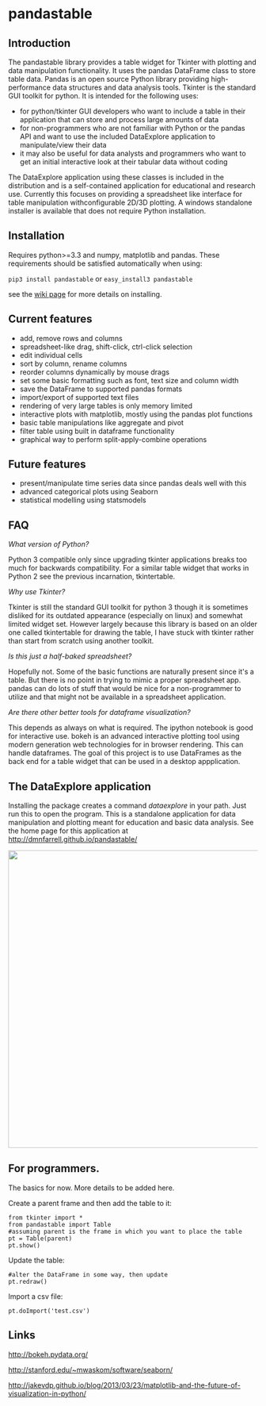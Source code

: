 # pandastable

## Introduction

The pandastable library provides a table widget for Tkinter with plotting and data manipulation functionality. 
It uses the pandas DataFrame class to store table data. Pandas is an open source Python library providing high-performance data structures and data analysis tools. Tkinter is the standard GUI toolkit for python. It is intended for the following uses:

* for python/tkinter GUI developers who want to include a table in their application that can store and process
large amounts of data
* for non-programmers who are not familiar with Python or the pandas API and want to use
the included DataExplore application to manipulate/view their data
* it may also be useful for data analysts and programmers who want to get an initial interactive look at their tabular data without coding

The DataExplore application using these classes is included in the distribution and is a self-contained application for educational and research use. Currently this focuses on providing a spreadsheet like interface for table manipulation withconfigurable 2D/3D plotting. A windows standalone installer is available that does not require Python installation.

## Installation

Requires python>=3.3 and numpy, matplotlib and pandas.
These requirements should be satisfied automatically when using:

```pip3 install pandastable```
or
```easy_install3 pandastable```

see the [wiki page](https://github.com/dmnfarrell/pandastable/wiki/Installation) for more details on installing.

## Current features
* add, remove rows and columns
* spreadsheet-like drag, shift-click, ctrl-click selection
* edit individual cells
* sort by column, rename columns
* reorder columns dynamically by mouse drags
* set some basic formatting such as font, text size and column width
* save the DataFrame to supported pandas formats
* import/export of supported text files
* rendering of very large tables is only memory limited
* interactive plots with matplotlib, mostly using the pandas plot functions
* basic table manipulations like aggregate and pivot
* filter table using built in dataframe functionality
* graphical way to perform split-apply-combine operations

## Future features
* present/manipulate time series data since pandas deals well with this
* advanced categorical plots using Seaborn
* statistical modelling using statsmodels

## FAQ

*What version of Python?*

Python 3 compatible only since upgrading tkinter applications breaks too much for backwards compatibility. 
For a similar table widget that works in Python 2 see the previous incarnation, tkintertable.

*Why use Tkinter?*

Tkinter is still the standard GUI toolkit for python 3 though it is sometimes disliked 
for its outdated appearance (especially on linux) and somewhat limited widget set. However largely
because this library is based on an older one called tkintertable for drawing the table, 
I have stuck with tkinter rather than start from scratch using another toolkit.

*Is this just a half-baked spreadsheet?*

Hopefully not. Some of the basic functions are naturally present since it's a table. 
But there is no point in trying to mimic a proper spreadsheet app. pandas can do
lots of stuff that would be nice for a non-programmer to utilize and that might 
not be available in a spreadsheet application.

*Are there other better tools for dataframe visualization?*

This depends as always on what is required. The ipython notebook is good for interactive use.
bokeh is an advanced interactive plotting tool using modern generation web technologies for in browser 
rendering. This can handle dataframes. The goal of this project is to use DataFrames as the back end
for a table widget that can be used in a desktop appplication.

## The DataExplore application
Installing the package creates a command *dataexplore* in your path. Just run this to open the program. 
This is a standalone application for data manipulation and plotting meant for education and basic data analysis.
See the home page for this application at http://dmnfarrell.github.io/pandastable/

<img src=https://raw.githubusercontent.com/dmnfarrell/pandastable/master/img/viewerapp.png width=600px>

## For programmers. 
The basics for now. More details to be added here.

Create a parent frame and then add the table to it:
```
from tkinter import *
from pandastable import Table
#assuming parent is the frame in which you want to place the table
pt = Table(parent)
pt.show()
```

Update the table:
```
#alter the DataFrame in some way, then update
pt.redraw()
```

Import a csv file:
```
pt.doImport('test.csv')
```

## Links

http://bokeh.pydata.org/

http://stanford.edu/~mwaskom/software/seaborn/

http://jakevdp.github.io/blog/2013/03/23/matplotlib-and-the-future-of-visualization-in-python/

